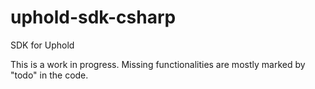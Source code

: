 # uphold-sdk-csharp
SDK for Uphold

This is a work in progress. Missing functionalities are mostly marked by "todo" in the code.